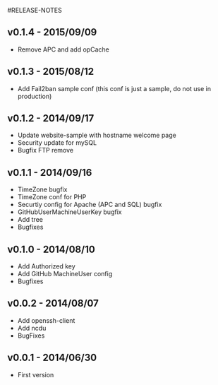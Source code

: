 #RELEASE-NOTES

## v0.1.4 - 2015/09/09

* Remove APC and add opCache

## v0.1.3 - 2015/08/12

* Add Fail2ban sample conf (this conf is just a sample, do not use in production)

## v0.1.2 - 2014/09/17

* Update website-sample with hostname welcome page
* Security update for mySQL
* Bugfix FTP remove

## v0.1.1 - 2014/09/16

* TimeZone bugfix
* TimeZone conf for PHP
* Securtiy config for Apache (APC and SQL) bugfix
* GitHubUserMachineUserKey bugfix
* Add tree
* Bugfixes

## v0.1.0 - 2014/08/10

* Add Authorized key
* Add GitHub MachineUser config
* Bugfixes

## v0.0.2 - 2014/08/07

* Add openssh-client
* Add ncdu
* BugFixes

## v0.0.1 - 2014/06/30

* First version

